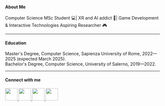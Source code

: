 #### About Me

Computer Science MSc Student 💻| XR and AI addict 🧠| Game Development & Interactive Technologies Aspiring Researcher 🎮

---

#### Education

Master's Degree, Computer Science, Sapienza University of Rome, 2022—2025 (expected March 2025).\
Bachelor's Degree, Computer Science, University of Salerno, 2019—2022.

---

#### Connect with me

  <a href="https://www.linkedin.com/in/ilaria-de-sio/" target="blank">
    <img src="https://skillicons.dev/icons?i=linkedin" width="40"/>
  </a>
  <a href="https://instagram.com/ilariadesio_" target="blank">
    <img src="https://skillicons.dev/icons?i=instagram" width="40"/>
  </a>
  <a href="https://discord.gg/790478358814261272" target="blank">
    <img src="https://skillicons.dev/icons?i=discord" width="40"/>
  </a>
  <a href="mailto:desio.2064970@studenti.uniroma1.it" target="blank">
    <img src="https://skillicons.dev/icons?i=gmail" width="40"/>
  </a>
